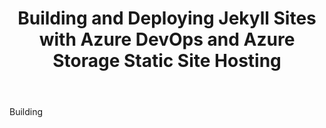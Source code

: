 ﻿---
layout: post
title: 'Building and Deploying Jekyll Sites with Azure DevOps and Azure Storage Static Site Hosting'
tags: [AzureDevOps, CICD]
featured_image_thumbnail: assets/images/posts/2018/2_thumbnail.jpg
featured_image: assets/images/posts/2018/2.jpg
---
Building